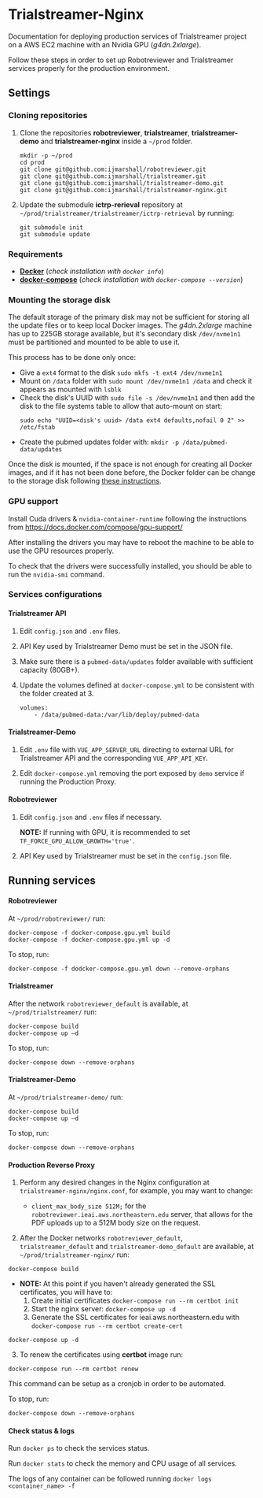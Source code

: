 # Trialstreamer-Nginx
Documentation for deploying production services of Trialstreamer project on a AWS EC2 machine with an Nvidia GPU (_g4dn.2xlarge_). 

Follow these steps in order to set up Robotreviewer and Trialstreamer services properly for
the production environment.

## Settings 

### Cloning repositories 

1. Clone the repositories **robotreviewer**, **trialstreamer**, **trialstreamer-demo** and **trialstreamer-nginx**
   inside a `~/prod` folder. 

   ```
   mkdir -p ~/prod
   cd prod
   git clone git@github.com:ijmarshall/robotreviewer.git
   git clone git@github.com:ijmarshall/trialstreamer.git
   git clone git@github.com:ijmarshall/trialstreamer-demo.git
   git clone git@github.com:ijmarshall/trialstreamer-nginx.git
   ```

2. Update the submodule **ictrp-rerieval** repository at `~/prod/trialstreamer/trialstreamer/ictrp-retrieval` by running: 
    ```   
    git submodule init  
    git submodule update 
    ```
### Requirements

- [**Docker**](https://docs.docker.com/engine/install/ubuntu/) (_check installation with `docker info`_)  
- [**docker-compose**](https://docs.docker.com/compose/install/) (_check installation with `docker-compose --version`_)

### Mounting the storage disk

The default storage of the primary disk may not be sufficient for storing all the update files or to keep local Docker images.
The _g4dn.2xlarge_ machine has up to 225GB storage available, but it's secondary disk `/dev/nvme1n1` must be partitioned and mounted to be able to use it.

This process has to be done only once:

- Give a `ext4` format to the disk `sudo mkfs -t ext4 /dev/nvme1n1`
- Mount on `/data` folder with `sudo mount /dev/nvme1n1 /data` and check it appears as mounted with `lsblk`
- Check the disk's UUID with `sudo file -s /dev/nvme1n1` and then add the disk to the file systems table to allow 
  that auto-mount on start:
  ```
  sudo echo "UUID=<disk's uuid> /data ext4 defaults,nofail 0 2" >> /etc/fstab
  ```
- Create the pubmed updates folder with: `mkdir -p /data/pubmed-data/updates`

Once the disk is mounted, if the space is not enough for creating all Docker images, and if it has not been done before,
the Docker folder can be change to the storage disk following [these instructions](https://www.guguweb.com/2019/02/07/how-to-move-docker-data-directory-to-another-location-on-ubuntu/).

### GPU support

Install Cuda drivers & `nvidia-container-runtime` following the instructions from https://docs.docker.com/compose/gpu-support/  

After installing the drivers you may have to reboot the machine to be able to use the GPU resources properly. 

To check that the drivers were successfully installed, you should be able to run the `nvidia-smi` command.

### Services configurations

#### Trialstreamer API 

1. Edit `config.json` and `.env` files.  

2. API Key used by Trialstreamer Demo must be set in the JSON file.  

3. Make sure there is a `pubmed-data/updates` folder available with sufficient capacity (80GB+).

4. Update the volumes defined at `docker-compose.yml` to be consistent with the folder created at 3. 
    ```
    volumes: 
        - /data/pubmed-data:/var/lib/deploy/pubmed-data 
    ```

#### Trialstreamer-Demo 

1. Edit `.env` file with `VUE_APP_SERVER_URL` directing to external URL for Trialstreamer API and 
   the corresponding `VUE_APP_API_KEY`.

2. Edit `docker-compose.yml` removing the port exposed by `demo` service if running the Production Proxy. 
 
#### Robotreviewer 

1. Edit `config.json` and `.env` files if necessary. 

    **NOTE:** If running with GPU, it is recommended to set `TF_FORCE_GPU_ALLOW_GROWTH='true'`.

2. API Key used by Trialstreamer must be set in the `config.json` file.
 

## Running services 

#### Robotreviewer 

At `~/prod/robotreviewer/` run: 
```
docker-compose -f docker-compose.gpu.yml build
docker-compose -f docker-compose.gpu.yml up -d
```
To stop, run: 
```
docker-compose -f dodcker-compose.gpu.yml down --remove-orphans 
```

#### Trialstreamer 

After the network `robotreviewer_default` is available, at `~/prod/trialstreamer/` run: 

```
docker-compose build 
docker-compose up –d 
```
To stop, run: 
```
docker-compose down --remove-orphans 
```

#### Trialstreamer-Demo 

At `~/prod/trialstreamer-demo/` run: 

```
docker-compose build
docker-compose up –d 
```
To stop, run: 
```
docker-compose down --remove-orphans 
```
 
#### Production Reverse Proxy

1. Perform any desired changes in the Nginx configuration at `trialstreamer-nginx/nginx.conf`,
   for example, you may want to change:
   - `client_max_body_size 512M;` for the `robotreviewer.ieai.aws.northeastern.edu` server, that allows for the PDF uploads up to a 512M body size on the request.

2. After the Docker networks `robotreviewer_default`, `trialstreamer_default` and `trialstreamer-demo_default` are available, 
at `~/prod/trialstreamer-nginx/` run:

```
docker-compose build 
```
* **NOTE:** At this point if you haven't already generated the SSL certificates, you will have to:
   1. Create initial certificates `docker-compose run --rm certbot init`
   2. Start the nginx server: `docker-compose up -d`
   3. Generate the SSL certificates for ieai.aws.northeastern.edu with `docker-compose run --rm certbot create-cert`

```
docker-compose up -d
```


3. To renew the certificates using **certbot** image run:
```
docker-compose run --rm certbot renew
```
This command can be setup as a cronjob in order to be automated.

To stop, run: 
```
docker-compose down --remove-orphans 
```


#### Check status & logs 

Run `docker ps` to check the services status.

Run `docker stats` to check the memory and CPU usage of all services.

The logs of any container can be followed running `docker logs <container_name> -f` 
